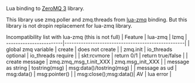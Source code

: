 Lua binding to [ZeroMQ 3](http:\\zeromq.org) library.

This library use zmq.poller and zmq.threads from [lua-zmq](https://github.com/Neopallium/lua-zmq) binding.
But this library is not dropin replacement for lua-zmq library.

Incompatibility list with lua-zmq (this is not full)
|     Feature           |      lua-zmq           |        lzmq              |
------------------------|---------------------------------------------------|
| global zmq variable   | create                 | does not create          |
| zmq.init              | io_threads optional    | io_threads require       |
| skt:rcvmore           | return 0/1             | return true/false        |
| create message        | zmq.zmq_msg_t.init_XXX | zmq.msg_init_XXX         |
| message as string     | tostring(msg)          | msg:data()/tostring(msg) |
| message as ud         | msg:data()             | msg:pointer()            |
| msg:close();msg:data()| AV                     | lua error                |

